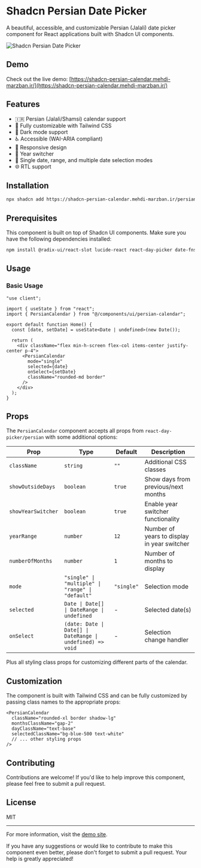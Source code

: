 # Shadcn Persian Date Picker

A beautiful, accessible, and customizable Persian (Jalali) date picker component for React applications built with Shadcn UI components.

![Shadcn Persian Date Picker](https://shadcn-persian-calendar.mehdi-marzban.ir/og.png)

## Demo

Check out the live demo: [https://shadcn-persian-calendar.mehdi-marzban.ir/](https://shadcn-persian-calendar.mehdi-marzban.ir/)

## Features

- 🇮🇷 Persian (Jalali/Shamsi) calendar support
- 🎨 Fully customizable with Tailwind CSS
- 🌙 Dark mode support
- ♿ Accessible (WAI-ARIA compliant)
- 📱 Responsive design
- 🔄 Year switcher
- 📅 Single date, range, and multiple date selection modes
- 🌐 RTL support

## Installation

```bash
npx shadcn add https://shadcn-persian-calendar.mehdi-marzban.ir/persian-calendar.json
```

## Prerequisites

This component is built on top of Shadcn UI components. Make sure you have the following dependencies installed:

```bash
npm install @radix-ui/react-slot lucide-react react-day-picker date-fns
```

## Usage

### Basic Usage

```tsx
"use client";

import { useState } from "react";
import { PersianCalendar } from "@/components/ui/persian-calendar";

export default function Home() {
  const [date, setDate] = useState<Date | undefined>(new Date());

  return (
    <div className="flex min-h-screen flex-col items-center justify-center p-4">
      <PersianCalendar
        mode="single"
        selected={date}
        onSelect={setDate}
        className="rounded-md border"
      />
    </div>
  );
}
```

## Props

The `PersianCalendar` component accepts all props from `react-day-picker/persian` with some additional options:

| Prop | Type | Default | Description |
|------|------|---------|-------------|
| `className` | `string` | `""` | Additional CSS classes |
| `showOutsideDays` | `boolean` | `true` | Show days from previous/next months |
| `showYearSwitcher` | `boolean` | `true` | Enable year switcher functionality |
| `yearRange` | `number` | `12` | Number of years to display in year switcher |
| `numberOfMonths` | `number` | `1` | Number of months to display |
| `mode` | `"single" \| "multiple" \| "range" \| "default"` | `"single"` | Selection mode |
| `selected` | `Date \| Date[] \| DateRange \| undefined` | - | Selected date(s) |
| `onSelect` | `(date: Date \| Date[] \| DateRange \| undefined) => void` | - | Selection change handler |

Plus all styling class props for customizing different parts of the calendar.

## Customization

The component is built with Tailwind CSS and can be fully customized by passing class names to the appropriate props:

```tsx
<PersianCalendar
  className="rounded-xl border shadow-lg"
  monthsClassName="gap-2"
  dayClassName="text-base"
  selectedClassName="bg-blue-500 text-white"
  // ... other styling props
/>
```

## Contributing

Contributions are welcome! If you'd like to help improve this component, please feel free to submit a pull request.

## License

MIT

---

For more information, visit the [demo site](https://shadcn-persian-calendar.mehdi-marzban.ir/).

If you have any suggestions or would like to contribute to make this component even better, please don't forget to submit a pull request. Your help is greatly appreciated!
